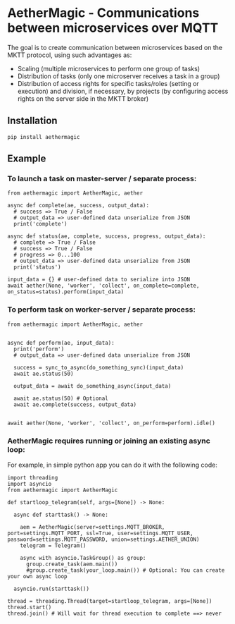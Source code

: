 # AetherMagic - Communications between microservices over MQTT

The goal is to create communication between microservices based on the MKTT protocol, using such advantages as:

- Scaling (multiple microservices to perform one group of tasks)
- Distribution of tasks (only one microserver receives a task in a group)
- Distribution of access rights for specific tasks/roles (setting or execution) and division, if necessary, by projects (by configuring access rights on the server side in the MKTT broker)


## Installation

`pip install aethermagic`


## Example

### To launch a task on master-server / separate process:

```
from aethermagic import AetherMagic, aether

async def complete(ae, success, output_data):
  # success => True / False
  # output_data => user-defined data unserialize from JSON
  print('complete')

async def status(ae, complete, success, progress, output_data):
  # complete => True / False
  # success => True / False
  # progress => 0...100
  # output_data => user-defined data unserialize from JSON
  print('status')

input_data = {} # user-defined data to serialize into JSON
await aether(None, 'worker', 'collect', on_complete=complete, on_status=status).perform(input_data)

```

### To perform task on worker-server / separate process:


```
from aethermagic import AetherMagic, aether


async def perform(ae, input_data):
  print('perform')
  # output_data => user-defined data unserialize from JSON

  success = sync_to_async(do_something_sync)(input_data)
  await ae.status(50)

  output_data = await do_something_async(input_data)

  await ae.status(50) # Optional
  await ae.complete(success, output_data)
  

await aether(None, 'worker', 'collect', on_perform=perform).idle()

```


### AetherMagic requires running or joining an existing async loop:

For example, in simple python app you can do it with the following code:

```
import threading
import asyncio
from aethermagic import AetherMagic

def startloop_telegram(self, args=[None]) -> None:

  async def starttask() -> None:

    aem = AetherMagic(server=settings.MQTT_BROKER, port=settings.MQTT_PORT, ssl=True, user=settings.MQTT_USER, password=settings.MQTT_PASSWORD, union=settings.AETHER_UNION)
    telegram = Telegram()

    async with asyncio.TaskGroup() as group:
      group.create_task(aem.main())
      #group.create_task(your_loop.main()) # Optional: You can create your own async loop

  asyncio.run(starttask())

thread = threading.Thread(target=startloop_telegram, args=[None])
thread.start()
thread.join() # Will wait for thread execution to complete ==> never
```
